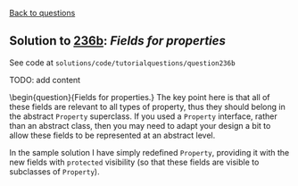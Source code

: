 [Back to questions](../README.md)

## Solution to [236b](../questions/236b): *Fields for properties*

See code at `solutions/code/tutorialquestions/question236b`

TODO: add content

\begin{question}{Fields for properties.}  The key point here is that all of these fields are relevant
 to all types of property, thus they should belong in the abstract `Property` superclass.
 If you used a `Property` interface, rather than an abstract class, then you may need to adapt
 your design a bit to allow these fields to be represented at an abstract level.

 In the sample solution I have simply redefined `Property`, providing it with the new fields
 with `protected` visibility (so that these fields are visible to subclasses of `Property`).

